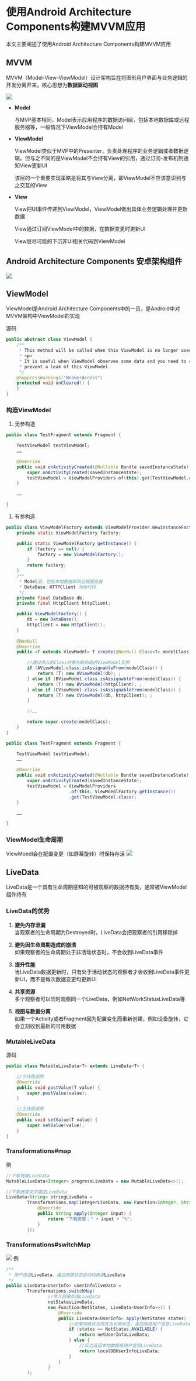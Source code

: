 # 使用Android Architecture Components构建MVVM应用

本文主要阐述了使用Android Architecture Components构建MVVM应用

## MVVM

MVVM（Model-View-ViewModel）设计架构旨在将图形用户界面与业务逻辑的开发分离开来，核心思想为**数据驱动视图**

![](https://github.com/GLee9507/Technology-sharing/raw/master/img/mvvm2.PNG)

- **Model**

  与MVP基本相同，Model表示应用程序的数据访问层，包括本地数据库或远程服务器等，一般情况下ViewModel会持有Model

- **ViewModel**
  
  ViewModel类似于MVP中的Presenter，负责处理程序的业务逻辑或者数据逻辑。但与之不同的是ViewModel不会持有View的引用，通过订阅-发布机制通知View更新UI

  该层的一个重要实现策略是将其与View分离，即ViewModel不应该意识到与之交互的View
  


- **View**
  
  View把UI事件传递到ViewModel，ViewModel做出具体业务逻辑处理并更新数据

  View通过订阅ViewModel中的数据，在数据变更时更新UI

  View层尽可能的下沉非UI相关代码到ViewModel
  <!-- Android Architecture Components 为我们提供了**ViewModel**实现，和可观察数据的实现——**LiveData**  

  该层的一个重要实现策略是将其与View分离，即ViewModel不应该意识到与之交互的View，官方明确表示ViewModel不可引用任何View或者Activity Context -->
  <!-- 在Android中View层为Activity或Fragment -->

## Android Architecture Components 安卓架构组件

![](https://github.com/GLee9507/Technology-sharing/raw/master/img/jetpack.png)
## ViewModel

ViewModel是Android Architecture Components中的一员，是Android中对MVVM架构中ViewModel的实现

源码
```java
public abstract class ViewModel {
    /**
     * This method will be called when this ViewModel is no longer used and will be destroyed.
     * <p>
     * It is useful when ViewModel observes some data and you need to clear this subscription to
     * prevent a leak of this ViewModel.
     */
    @SuppressWarnings("WeakerAccess")   
    protected void onCleared() {
    }
}
```
### 构造ViewModel

1. 无参构造

```java
public class TestFragment extends Fragment {

    TestViewModel testViewModel;
    ……

    @Override
    public void onActivityCreated(@Nullable Bundle savedInstanceState) {
        super.onActivityCreated(savedInstanceState);
        testViewModel = ViewModelProviders.of(this).get(TestViewModel.class);
    }

    ……

}
```

1. 有参构造
```java
public class ViewModelFactory extends ViewModelProvider.NewInstanceFactory {
    private static ViewModelFactory factory;

    public static ViewModelFactory getInstance() {
        if (factory == null) {
            factory = new ViewModelFactory();
        }
        return factory;
    }
    /**
     * Model层，包括本地数据库和远程服务器
     * DataBase、HTTPClient 为伪代码
     */
    private final DataBase db;
    private final HttpClient httpClient;

    public ViewModelFactory() {
        db = new DataBase();
        httpClient = new HttpClient();
    }
    
    @NonNull
    @Override
    public <T extends ViewModel> T create(@NonNull Class<T> modelClass) {

        //通过传入的Class对象判断构造的ViewModel实例
        if (AViewModel.class.isAssignableFrom(modelClass)) {
            return (T) new AViewModel(db); ;
        } else if (BViewModel.class.isAssignableFrom(modelClass)) {
            return (T) new BViewModel(httpClient); ;
        } else if (CViewModel.class.isAssignableFrom(modelClass)) {
            return (T) new CViewModel(db, httpClient); ;
        }

        //……

        return super.create(modelClass);
    }
}
``` 

```java
public class TestFragment extends Fragment {

    TestViewModel testViewModel;
    ……

    @Override
    public void onActivityCreated(@Nullable Bundle savedInstanceState) {
        super.onActivityCreated(savedInstanceState);
        testViewModel = ViewModelProviders
                        .of(this, ViewMoedlFactory.getInstance())
                        .get(TestViewModel.class);
    }

    ……

}
```
<!-- 默认工厂
```java
public static class AndroidViewModelFactory extends ViewModelProvider.NewInstanceFactory {

    private static AndroidViewModelFactory sInstance;

    @NonNull
    public static AndroidViewModelFactory getInstance(@NonNull Application application) {
        if (sInstance == null) {
            sInstance = new AndroidViewModelFactory(application);
        }
        return sInstance;
    }

    @NonNull
    @Override
    public <T extends ViewModel> T create(@NonNull Class<T> modelClass) {
        if (AndroidViewModel.class.isAssignableFrom(modelClass)) {
            // model 类继承了 AndroidViewModel
            try {
                return modelClass.getConstructor(Application.class).newInstance(mApplication);
            } catch (NoSuchMethodException e) {
                throw new RuntimeException("Cannot create an instance of " + modelClass, e);
            } catch (IllegalAccessException e) {
                throw new RuntimeException("Cannot create an instance of " + modelClass, e);
            } catch (InstantiationException e) {
                throw new RuntimeException("Cannot create an instance of " + modelClass, e);
            } catch (InvocationTargetException e) {
                throw new RuntimeException("Cannot create an instance of " + modelClass, e);
            }
        }
        // 否则，由父类 `NewInstanceFactory` 处理
        return super.create(modelClass);
    }
}
```

父类 NewInstanceFactory
```java
public static class NewInstanceFactory implements Factory {

    @SuppressWarnings("ClassNewInstance")
    @NonNull
    @Override
    public <T extends ViewModel> T create(@NonNull Class<T> modelClass) {
        try {
            return modelClass.newInstance();
        } catch (InstantiationException e) {
            throw new RuntimeException("Cannot create an instance of " + modelClass, e);
        } catch (IllegalAccessException e) {
            throw new RuntimeException("Cannot create an instance of " + modelClass, e);
        }
    }
}
``` -->

### ViewModel生命周期
ViewMoedl会在配置变更（如屏幕旋转）时保持存活
![](https://github.com/GLee9507/Technology-sharing/raw/master/img/viewmodel-lifecycle.png)

<!-- AndroidX2.0之前是通过HolderFragment实现的
```java
public class HolderFragment extends Fragment implements ViewModelStoreOwner {

    ……

    //ViewModel仓库，内部维护HashMap
    private ViewModelStore mViewModelStore = new ViewModelStore();

    @NonNull
    @Override
    public ViewModelStore getViewModelStore() {
        return mViewModelStore;
    }

    public HolderFragment() {
        //当宿主Activity配置变更销毁重建时，当前Fragment不会重建
        setRetainInstance(true);
    }

    @Override
    public void onDestroy() {
        super.onDestroy();
        //ViewModel销毁，执行ViewModel#onCleared
        mViewModelStore.clear();
    }

    ……
}
``` -->
## LiveData

LiveData是一个具有生命周期感知的可被观察的数据持有类，通常被ViewModel组件持有
### LiveData的优势

1. **避免内存泄漏**  
    当观察者的生命周期为Destroyed时，LiveData会把观察者的引用移除掉

2. **避免因生命周期造成的崩溃**  
    如果观察者的生命周期处于非活动状态时，不会收到LiveData事件

3. **提升性能**  
    当LiveData数据更新时，只有处于活动状态的观察者才会收到LiveData事件更新UI，而不是每次数据变更均更新UI

4. **共享资源**  
    多个观察者可以同时观察同一个LiveData，例如NetWorkStatusLiveData等

5. **视图与数据分离**  
    如果一个Activity或者Fragment因为配置变化而重新创建，例如设备旋转，它会立刻收到最新的可用数据

<!-- ![](https://user-gold-cdn.xitu.io/2018/11/26/1674da659ba72b84?imageView2/0/w/1280/h/960/format/webp/ignore-error/1)  -->


### MutableLiveData

源码

```java
public class MutableLiveData<T> extends LiveData<T> {

    //子线程调用
    @Override
    public void postValue(T value) {
        super.postValue(value);
    }

    //主线程调用
    @Override
    public void setValue(T value) {
        super.setValue(value);
    }
}
```

### Transformations#map 

例

```java
//下载进度LiveData
MutableLiveData<Integer> progressLiveData = new MutableLiveData<>();

//下载进度文字描述LiveData
LiveData<String> stringLiveData =
        Transformations.map(integerLiveData, new Function<Integer, String>() {
            @Override
            public String apply(Integer input) {
                return "下载进度：" + input + "%";
            }
        });
```
### Transformations#switchMap 
![](https://github.com/GLee9507/Technology-sharing/raw/master/img/switchmap.png)
例

```java
/**
 * 用户信息LiveData，通过网络状态自动切换源LiveData
 */
public LiveData<UserInfo> userInfoliveData =
        Transformations.switchMap(
                //传入网络状态LiveData
                netStatesLiveData,
                new Function<NetStates, LiveData<UserInfo>>() {
                    @Override
                    public LiveData<UserInfo> apply(NetStates states) {
                        //如果网络状态改变为可用状态，返回网络用户信息LiveData
                        if (states == NetStates.AVAILABLE) {
                            return netUserInfoLiveData;
                        } else {
                            //反之返回本地数据库用户信息LiveData
                            return localDBUserInfoLiveData;
                        }
                    }
                }
        );
```